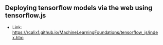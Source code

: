 ## Deploying tensorflow models via the web using tensorflow.js

* Link: https://rcalix1.github.io/MachineLearningFoundations/tensorflow_js/index.htm
